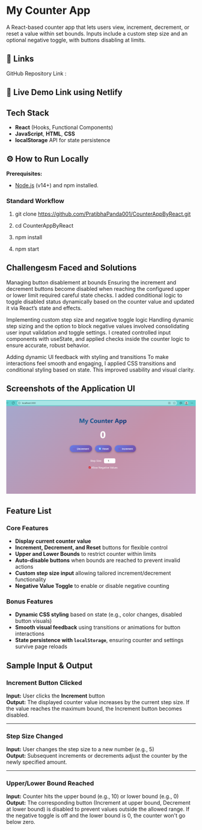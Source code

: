 # My Counter App

A React-based counter app that lets users view, increment, decrement, or reset a value within set bounds. Inputs include a custom step size and an optional negative toggle, with buttons disabling at limits. 

## 🔗 Links
GitHub Repository Link : 

## 🔗 Live Demo Link using Netlify

##   Tech Stack

- **React** (Hooks, Functional Components)  
- **JavaScript**, **HTML**, **CSS**  
- **localStorage** API for state persistence


## ⚙ How to Run Locally

**Prerequisites:**
- [Node.js](https://nodejs.org/) (v14+) and npm installed.

### Standard Workflow
1. git clone https://github.com/PratibhaPanda001/CounterAppByReact.git

2. cd CounterAppByReact
3. npm install
4. npm start

## Challengesm Faced and Solutions

Managing button disablement at bounds
Ensuring the increment and decrement buttons become disabled when reaching the configured upper or lower limit required careful state checks. I added conditional logic to toggle disabled status dynamically based on the counter value and updated it via React’s state and effects.

Implementing custom step size and negative toggle logic
Handling dynamic step sizing and the option to block negative values involved consolidating user input validation and toggle settings. I created controlled input components with useState, and applied checks inside the counter logic to ensure accurate, robust behavior.

Adding dynamic UI feedback with styling and transitions
To make interactions feel smooth and engaging, I applied CSS transitions and conditional styling based on state. This improved usability and visual clarity.


## Screenshots of the Application UI

![Counter App Screenshot](counter.png)

##  Feature List

### Core Features
- **Display current counter value**
- **Increment, Decrement, and Reset** buttons for flexible control
- **Upper and Lower Bounds** to restrict counter within limits
- **Auto-disable buttons** when bounds are reached to prevent invalid actions
- **Custom step size input** allowing tailored increment/decrement functionality
- **Negative Value Toggle** to enable or disable negative counting

### Bonus Features
- **Dynamic CSS styling** based on state (e.g., color changes, disabled button visuals)
- **Smooth visual feedback** using transitions or animations for button interactions
- **State persistence with `localStorage`**, ensuring counter and settings survive page reloads

  
## Sample Input & Output 

### Increment Button Clicked
**Input:** User clicks the **Increment** button  
**Output:** The displayed counter value increases by the current step size. If the value reaches the maximum bound, the Increment button becomes disabled.

---

### Step Size Changed
**Input:** User changes the step size to a new number (e.g., 5)  
**Output:** Subsequent increments or decrements adjust the counter by the newly specified amount.

---

### Upper/Lower Bound Reached
**Input:** Counter hits the upper bound (e.g., 10) or lower bound (e.g., 0)  
**Output:** The corresponding button (Increment at upper bound, Decrement at lower bound) is disabled to prevent values outside the allowed range. If the negative toggle is off and the lower bound is 0, the counter won't go below zero.

